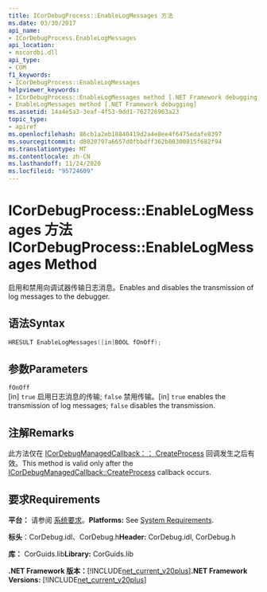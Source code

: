```yaml
---
title: ICorDebugProcess::EnableLogMessages 方法
ms.date: 03/30/2017
api_name:
- ICorDebugProcess.EnableLogMessages
api_location:
- mscordbi.dll
api_type:
- COM
f1_keywords:
- ICorDebugProcess::EnableLogMessages
helpviewer_keywords:
- ICorDebugProcess::EnableLogMessages method [.NET Framework debugging]
- EnableLogMessages method [.NET Framework debugging]
ms.assetid: 14a4e5a3-3eaf-4f53-9dd1-762726963a23
topic_type:
- apiref
ms.openlocfilehash: 86cb1a2eb18840419d2a4e8ee4f6475edafe8397
ms.sourcegitcommit: d8020797a6657d0fbbdff362b80300815f682f94
ms.translationtype: MT
ms.contentlocale: zh-CN
ms.lasthandoff: 11/24/2020
ms.locfileid: "95724609"
---
```

# <a name="icordebugprocessenablelogmessages-method"></a><span data-ttu-id="1af85-102">ICorDebugProcess::EnableLogMessages 方法</span><span class="sxs-lookup"><span data-stu-id="1af85-102">ICorDebugProcess::EnableLogMessages Method</span></span>

<span data-ttu-id="1af85-103">启用和禁用向调试器传输日志消息。</span><span class="sxs-lookup"><span data-stu-id="1af85-103">Enables and disables the transmission of log messages to the debugger.</span></span>  
  
## <a name="syntax"></a><span data-ttu-id="1af85-104">语法</span><span class="sxs-lookup"><span data-stu-id="1af85-104">Syntax</span></span>  
  
```cpp  
HRESULT EnableLogMessages([in]BOOL fOnOff);  
```  
  
## <a name="parameters"></a><span data-ttu-id="1af85-105">参数</span><span class="sxs-lookup"><span data-stu-id="1af85-105">Parameters</span></span>  

 `fOnOff`  
 <span data-ttu-id="1af85-106">[in] `true` 启用日志消息的传输; `false` 禁用传输。</span><span class="sxs-lookup"><span data-stu-id="1af85-106">[in] `true` enables the transmission of log messages; `false` disables the transmission.</span></span>  
  
## <a name="remarks"></a><span data-ttu-id="1af85-107">注解</span><span class="sxs-lookup"><span data-stu-id="1af85-107">Remarks</span></span>  

 <span data-ttu-id="1af85-108">此方法仅在 [ICorDebugManagedCallback：： CreateProcess](icordebugmanagedcallback-createprocess-method.md) 回调发生之后有效。</span><span class="sxs-lookup"><span data-stu-id="1af85-108">This method is valid only after the [ICorDebugManagedCallback::CreateProcess](icordebugmanagedcallback-createprocess-method.md) callback occurs.</span></span>  
  
## <a name="requirements"></a><span data-ttu-id="1af85-109">要求</span><span class="sxs-lookup"><span data-stu-id="1af85-109">Requirements</span></span>  

 <span data-ttu-id="1af85-110">**平台：** 请参阅 [系统要求](../../get-started/system-requirements.md)。</span><span class="sxs-lookup"><span data-stu-id="1af85-110">**Platforms:** See [System Requirements](../../get-started/system-requirements.md).</span></span>  
  
 <span data-ttu-id="1af85-111">**标头**：CorDebug.idl、CorDebug.h</span><span class="sxs-lookup"><span data-stu-id="1af85-111">**Header:** CorDebug.idl, CorDebug.h</span></span>  
  
 <span data-ttu-id="1af85-112">**库：** CorGuids.lib</span><span class="sxs-lookup"><span data-stu-id="1af85-112">**Library:** CorGuids.lib</span></span>  
  
 <span data-ttu-id="1af85-113">**.NET Framework 版本：**[!INCLUDE[net_current_v20plus](../../../../includes/net-current-v20plus-md.md)]</span><span class="sxs-lookup"><span data-stu-id="1af85-113">**.NET Framework Versions:** [!INCLUDE[net_current_v20plus](../../../../includes/net-current-v20plus-md.md)]</span></span>
